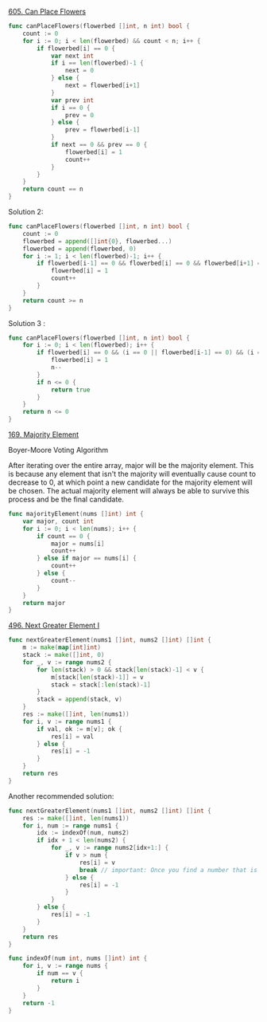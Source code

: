 [605. Can Place Flowers](https://leetcode.com/problems/can-place-flowers/description/)

```go
func canPlaceFlowers(flowerbed []int, n int) bool {
    count := 0
    for i := 0; i < len(flowerbed) && count < n; i++ {
        if flowerbed[i] == 0 {
            var next int
            if i == len(flowerbed)-1 {
                next = 0
            } else {
                next = flowerbed[i+1]
            }
            var prev int
            if i == 0 {
                prev = 0
            } else {
                prev = flowerbed[i-1]
            }
            if next == 0 && prev == 0 {
                flowerbed[i] = 1
                count++
            }
        }
    }
    return count == n
}
```

Solution 2:

```go
func canPlaceFlowers(flowerbed []int, n int) bool {
    count := 0
    flowerbed = append([]int{0}, flowerbed...)
    flowerbed = append(flowerbed, 0)
    for i := 1; i < len(flowerbed)-1; i++ {
        if flowerbed[i-1] == 0 && flowerbed[i] == 0 && flowerbed[i+1] == 0 {
            flowerbed[i] = 1
            count++
        }
    }
    return count >= n
}
```

Solution 3 :

```go
func canPlaceFlowers(flowerbed []int, n int) bool {
    for i := 0; i < len(flowerbed); i++ {
        if flowerbed[i] == 0 && (i == 0 || flowerbed[i-1] == 0) && (i == len(flowerbed)-1 || flowerbed[i+1] == 0) {
            flowerbed[i] = 1
            n--
        }
        if n <= 0 {
            return true
        }
    }
    return n <= 0
}
```

[169. Majority Element](https://leetcode.com/problems/majority-element/description/)

Boyer-Moore Voting Algorithm

After iterating over the entire array, major will be the majority element. This is because any element that isn't the majority will eventually cause count to decrease to 0, at which point a new candidate for the majority element will be chosen. The actual majority element will always be able to survive this process and be the final candidate.

```go
func majorityElement(nums []int) int {
    var major, count int
    for i := 0; i < len(nums); i++ {
        if count == 0 {
            major = nums[i]
            count++
        } else if major == nums[i] {
            count++
        } else {
            count--
        }
    }
    return major
}
```

[496. Next Greater Element I](https://leetcode.com/problems/majority-element)

```go
func nextGreaterElement(nums1 []int, nums2 []int) []int {
    m := make(map[int]int)
    stack := make([]int, 0)
    for _, v := range nums2 {
        for len(stack) > 0 && stack[len(stack)-1] < v {
            m[stack[len(stack)-1]] = v
            stack = stack[:len(stack)-1]
        }
        stack = append(stack, v)
    }
    res := make([]int, len(nums1))
    for i, v := range nums1 {
        if val, ok := m[v]; ok {
            res[i] = val
        } else {
            res[i] = -1
        }
    }
    return res
}
```

Another recommended solution:

```go
func nextGreaterElement(nums1 []int, nums2 []int) []int {
    res := make([]int, len(nums1))
    for i, num := range nums1 {
        idx := indexOf(num, nums2)
        if idx + 1 < len(nums2) {
            for _, v := range nums2[idx+1:] {
                if v > num {
                    res[i] = v
                    break // important: Once you find a number that is greater than num, you should break the loop.
                } else {
                    res[i] = -1
                }
            }  
        } else {
            res[i] = -1
        }
    }
    return res
}

func indexOf(num int, nums []int) int {
    for i, v := range nums {
        if num == v {
            return i
        }
    }
    return -1
}
```

